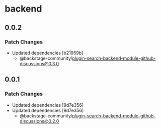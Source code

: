 # backend

## 0.0.2

### Patch Changes

- Updated dependencies [b21959b]
  - @backstage-community/plugin-search-backend-module-github-discussions@0.3.0

## 0.0.1

### Patch Changes

- Updated dependencies [9d7e356]
- Updated dependencies [9d7e356]
  - @backstage-community/plugin-search-backend-module-github-discussions@0.2.0
